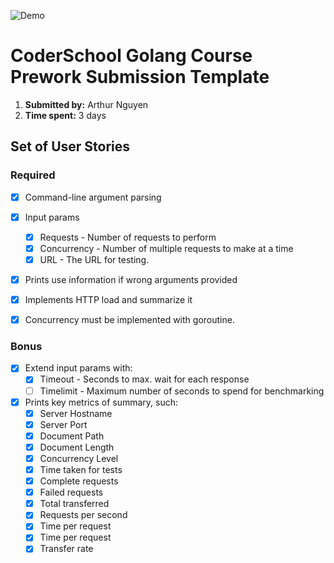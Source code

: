 ![Demo](http://g.recordit.co/2CduQjGd6F.gif)
# CoderSchool Golang Course Prework Submission Template

1. **Submitted by:** Arthur Nguyen
2. **Time spent:** 3 days

## Set of User Stories

### Required
* [x] Command-line argument parsing
* [x] Input params
   * [x] Requests - Number of requests to perform
   * [x] Concurrency - Number of multiple requests to make at a time
   * [x] URL - The URL for testing.
* [x] Prints use information if wrong arguments provided
* [x] Implements  HTTP load and summarize it
* [x] Concurrency must be implemented with goroutine.


### Bonus
* [x] Extend input params with: 
   * [x] Timeout - Seconds to max. wait for each response
   * [ ] Timelimit - Maximum number of seconds to spend for benchmarking
* [x] Prints key metrics of summary, such:
   * [x] Server Hostname
   * [x] Server Port
   * [x] Document Path
   * [x] Document Length
   * [x] Concurrency Level
   * [x] Time taken for tests
   * [x] Complete requests
   * [x] Failed requests
   * [x] Total transferred
   * [x] Requests per second
   * [x] Time per request
   * [x] Time per request
   * [x] Transfer rate
